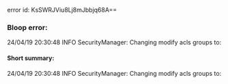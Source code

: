 error id: KsSWRJViu8Lj8mJbbjq68A==
### Bloop error:

24/04/19 20:30:48 INFO SecurityManager: Changing modify acls groups to:
#### Short summary: 

24/04/19 20:30:48 INFO SecurityManager: Changing modify acls groups to: